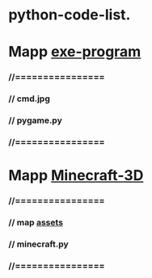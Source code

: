 # python-code-list. 

# Mapp [exe-program](exe-program)
### //================
### // cmd.jpg
### // pygame.py
### //================

# Mapp [Minecraft-3D](Minecraft-3D)
### //================
### // map [assets](assets)
### // minecraft.py
### //================

